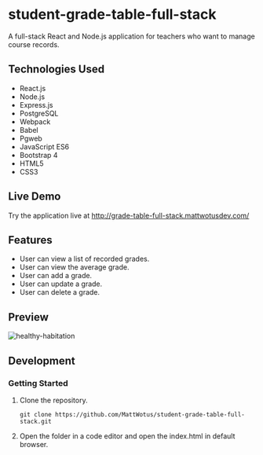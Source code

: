 # student-grade-table-full-stack
A full-stack React and Node.js application for teachers who want to manage course records.

## Technologies Used

- React.js
- Node.js
- Express.js
- PostgreSQL
- Webpack
- Babel
- Pgweb
- JavaScript ES6
- Bootstrap 4  
- HTML5
- CSS3

## Live Demo

Try the application live at http://grade-table-full-stack.mattwotusdev.com/

## Features

- User can view a list of recorded grades.
- User can view the average grade.
- User can add a grade.
- User can update a grade.
- User can delete a grade.

## Preview

![healthy-habitation](assets/student-grade-table-full-stack.gif)

## Development

### Getting Started

1. Clone the repository.

   ```
   git clone https://github.com/MattWotus/student-grade-table-full-stack.git
   ```
   
2. Open the folder in a code editor and open the index.html in default browser.
